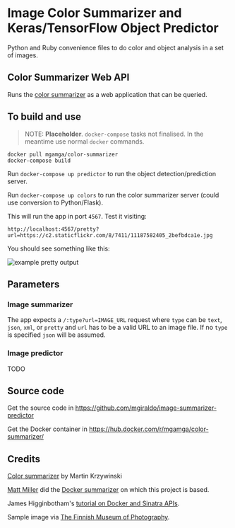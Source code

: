 # Image Color Summarizer and Keras/TensorFlow Object Predictor

Python and Ruby convenience files to do color and object analysis in a set of images. 

## Color Summarizer Web API

Runs the [color summarizer](http://mkweb.bcgsc.ca/color-summarizer/) as a web application that can be queried.

## To build and use

> NOTE: **Placeholder**. `docker-compose` tasks not finalised. In the meantime use normal `docker` commands.

```
docker pull mgamga/color-summarizer
docker-compose build
```
Run `docker-compose up predictor` to run the object detection/prediction server.

Run `docker-compose up colors` to run the color summarizer server (could use conversion to Python/Flask).

This will run the app in port `4567`. Test it visiting:

`http://localhost:4567/pretty?url=https://c2.staticflickr.com/8/7411/11187582405_2befbdca1e.jpg`

You should see something like this:

![example pretty output](demo.jpg)

## Parameters

### Image summarizer

The app expects a `/:type?url=IMAGE_URL` request where `type` can be `text`, `json`, `xml`, or `pretty` and `url` has to be a valid URL to an image file. If no `type` is specified `json` will be assumed.

### Image predictor

TODO

## Source code

Get the source code in https://github.com/mgiraldo/image-summarizer-predictor

Get the Docker container in https://hub.docker.com/r/mgamga/color-summarizer/

## Credits

[Color summarizer](http://mkweb.bcgsc.ca/colorsummarizer/) by Martin Krzywinski

[Matt Miller](https://twitter.com/thisismmiller) did the [Docker summarizer](https://github.com/thisismattmiller/color-summarizer-docker) on which this project is based.

James Higginbotham's [tutorial on Docker and Sinatra APIs](https://dzone.com/articles/deploying-rest-apis-to-docker-using-ruby-and-sinat).

Sample image via [The Finnish Museum of Photography](https://www.flickr.com/photos/valokuvataiteenmuseo/11187582405/).
